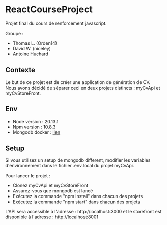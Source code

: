 # ReactCourseProject

Projet final du cours de renforcement javascript.

Groupe : 
- Thomas L. (Orden14)
- David W. (niceley)
- Antoine Huchard

## Contexte

Le but de ce projet est de créer une application de génération de CV.  
Nous avons décidé de séparer ceci en deux projets distincts : myCvApi et myCvStoreFront.

## Env

- Node version : 20.13.1  
- Npm version : 10.8.3  
- Mongodb docker : [lien](https://www.mongodb.com/docs/manual/tutorial/install-mongodb-community-with-docker/#std-label-docker-mongodb-community-install)

## Setup
Si vous utilisez un setup de mongodb different, modifier les variables d'environnement dans le fichier .env.local du projet myCvApi.

Pour lancer le projet : 
- Clonez myCvApi et myCvStoreFront
- Assurez-vous que mongodb est lancé
- Exécutez la commande "npm install" dans chacun des projets
- Exécutez la commande "npm start" dans chacun des projets

L'API sera accessible à l'adresse : http://localhost:3000 et le storefront est disponible à l'adresse : http://localhost:8001
